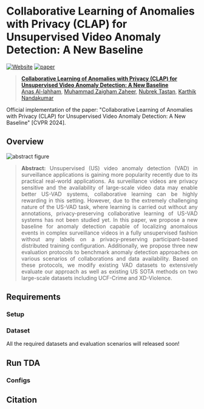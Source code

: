 # Collaborative Learning of Anomalies with Privacy (CLAP) for Unsupervised Video Anomaly Detection: A New Baseline
[![Website](https://img.shields.io/badge/Project-Website-87CEEB)](https://anasemad11.github.io/)
[![paper](https://img.shields.io/badge/arXiv-Paper-<COLOR>.svg)](https://arxiv.org/abs/2404.00847)

> [**Collaborative Learning of Anomalies with Privacy (CLAP) for Unsupervised Video Anomaly Detection: A New Baseline**](http://arxiv.org/abs/2403.18293)<br>
> [Anas Al-lahham](https://anasemad11.github.io/), [Muhammad Zaigham Zaheer](https://www.linkedin.com/in/zaighamzaheer/?originalSubdomain=kr), [Nubrek Tastan](https://www.linkedin.com/in/nurbek-tastan/), [Karthik Nandakumar](https://www.linkedin.com/in/karthik-nandakumar-5504465/)

Official implementation of the paper: "Collaborative Learning of Anomalies with Privacy (CLAP) for Unsupervised Video Anomaly Detection: A New Baseline" [CVPR 2024].

## Overview
![abstract figure](imgs/github_cvpr_mainfig.drawio.png)
> **<p align="justify"> Abstract:** Unsupervised (US) video anomaly detection (VAD) in surveillance applications is gaining more popularity recently due to its practical real-world applications. As surveillance videos are privacy sensitive and the availability of large-scale video data may enable better US-VAD systems, collaborative learning can be highly rewarding in this setting. However, due to the extremely challenging nature of the US-VAD task, where learning is carried out without any annotations, privacy-preserving collaborative learning of US-VAD systems has not been studied yet. In this paper, we propose a new baseline for anomaly detection capable of localizing anomalous events in complex surveillance videos in a fully unsupervised fashion without any labels on a privacy-preserving participant-based distributed training configuration. Additionally, we propose three new evaluation protocols to benchmark anomaly detection approaches on various scenarios of collaborations and data availability. Based on these protocols, we modify existing VAD datasets to extensively evaluate our approach as well as existing US SOTA methods on two large-scale datasets including UCF-Crime and XD-Violence.



## Requirements 
### Setup


### Dataset
All the required datasets and evaluation scenarios will released soon!

## Run TDA
### Configs


## Citation




